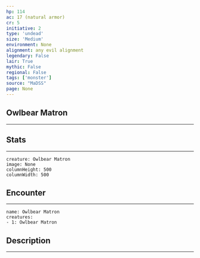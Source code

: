```yaml
---
hp: 114
ac: 17 (natural armor)
cr: 5
initiative: 2
type: 'undead'    
size: 'Medium'
environment: None
alignment: any evil alignment
legendary: False
lair: True
mythic: False
regional: False
tags: ['monster']
source: "MaDSS"
page: None
---
```


## Owlbear Matron
---



## Stats
---

```statblock
creature: Owlbear Matron
image: None
columnHeight: 500
columnWidth: 500
```

## Encounter
---

```encounter-table
name: Owlbear Matron
creatures:
- 1: Owlbear Matron
```

## Description
---




